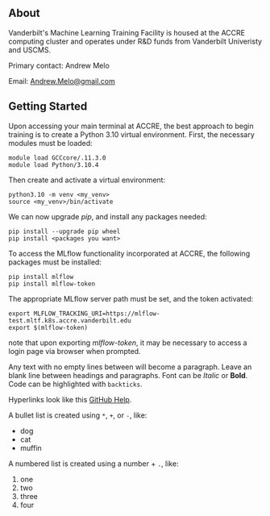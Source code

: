 ## About
Vanderbilt's Machine Learning Training Facility is housed at the ACCRE computing cluster and operates under R&D funds from Vanderbilt Univeristy and USCMS.

Primary contact: Andrew Melo

Email: Andrew.Melo@gmail.com

## Getting Started

Upon accessing your main terminal at ACCRE, the best approach to begin training is to create a Python 3.10 virtual environment.
First, the necessary modules must be loaded:

```
module load GCCcore/.11.3.0
module load Python/3.10.4
```
Then create and activate a virtual environment:
```
python3.10 -m venv <my_venv>
source <my_venv>/bin/activate
```
We can now upgrade *pip*, and install any packages needed:
```
pip install --upgrade pip wheel
pip install <packages you want>
```
To access the MLflow functionality incorporated at ACCRE, the following packages must be installed:
```
pip install mlflow
pip install mlflow-token
```
The appropriate MLflow server path must be set, and the token activated:
```
export MLFLOW_TRACKING_URI=https://mlflow-test.mltf.k8s.accre.vanderbilt.edu
export $(mlflow-token)
```
note that upon exporting *mlflow-token*, it may be necessary to access a login page via browser when prompted.




Any text with no empty lines between will become a paragraph.
Leave an blank line between headings and paragraphs.
Font can be *Italic* or **Bold**.
Code can be highlighted with `backticks`.

Hyperlinks look like this [GitHub Help](https://help.github.com/).

A bullet list is created using `*`, `+`, or `-`, like:

- dog
- cat
- muffin

A numbered list is created using a number + `.`, like:

1. one
2. two
6. three
2. four
